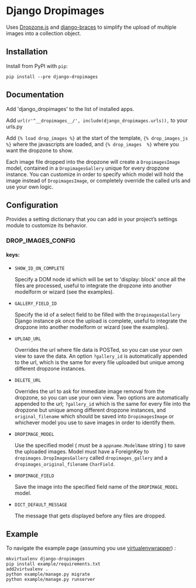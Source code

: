 # Django Dropimages #
Uses [Dropzone.js](http://www.dropzonejs.com/) and [django-braces](https://github.com/brack3t/django-braces) to simplify the upload of multiple images into a collection object.


## Installation
Install from PyPI with `pip`:

`pip install --pre django-dropimages`


## Documentation
Add 'django_dropimages' to the list of installed apps.

Add `url(r'^__dropimages__/', include(django_dropimages.urls)),` to your urls.py

Add `{% load drop_images %}` at the start of the template, `{% drop_images_js %}` where the javascripts are loaded, 
and `{% drop_images  %}` where you want the dropzone to show.

Each image file dropped into the dropzone will create a `DropimagesImage` model, contained in a `DropimagesGallery` 
unique for every dropzone instance.
You can customize in order to specify which model will hold the image instead of `DropimagesImage`, 
or completely override the called urls and use your own logic.

## Configuration
Provides a setting dictionary that you can add in your project’s settings module to customize its behavior.

### DROP_IMAGES_CONFIG

#### keys:

+ `SHOW_ID_ON_COMPLETE`

    Specify a DOM node id which will be set to 'display: block' once all the files are processed, useful to integrate
    the dropzone into another modelform or wizard (see the examples).
    
+ `GALLERY_FIELD_ID`

    Specify the id of a select field to be filled with the `DropimagesGallery` Django instance pk once the upload is 
    complete, useful to integrate the dropzone into another modelform or wizard (see the examples).
    
+ `UPLOAD_URL`

    Overrides the url where file data is POSTed, so you can use your own view to save the data.
    An option `?gallery_id` is automatically appended to the url, which is the same  for every file uploaded but unique 
    among different dropzone instances.

+ `DELETE_URL`

    Overrides the url to ask for immediate image removal from the dropzone, so you can use your own view.
    Two options are automatically appended to the url; `?gallery_id` which is the same for every file into the dropzone 
    but unique among different dropzone instances, and `original_filename` which should be saved into `DropimagesImage`
    or whichever model you use to save images in order to identify them.
    
+ `DROPIMAGE_MODEL`

    Use the specified model ( must be a `appname.ModelName` string ) to save the uploaded images.
    Model must have a ForeignKey to `dropimages.DropImagesGallery` called `dropimages_gallery` and a 
    `dropimages_original_filename` `CharField`.

+ `DROPIMAGE_FIELD`

    Save the image into the specified field name of the `DROPIMAGE_MODEL` model.


+ `DICT_DEFAULT_MESSAGE`

    The message that gets displayed before any files are dropped.
    

## Example
To navigate the example page (assuming you use [virtualenvwrapper](https://pypi.python.org/pypi/virtualenvwrapper)) :

    mkvirtualenv django-dropimages
    pip install example/requirements.txt
    add2virtualenv .
    python example/manage.py migrate
    python example/manage.py runserver
    